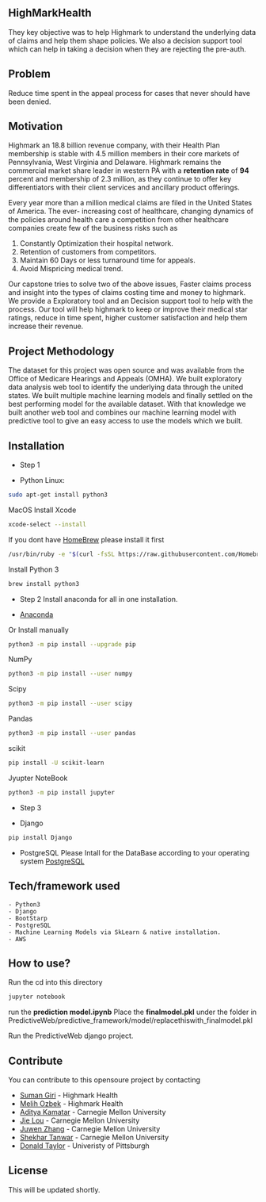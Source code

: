 ## HighMarkHealth
They key objective was to help Highmark to understand the underlying data of claims and help them shape policies. We also a decision support tool which can help in taking a decision when they are rejecting the pre-auth.

## Problem 
Reduce time spent in the appeal process for cases that never should have been denied.

## Motivation
Highmark an 18.8 billion revenue company, with their Health Plan membership is stable with 4.5 million members in their core markets of Pennsylvania, West Virginia and Delaware. Highmark remains the commercial market share leader in western PA with a **retention rate** of **94** percent and membership of 2.3 million, as they continue to offer key differentiators with their client services and ancillary product offerings.

Every year more than a million medical claims are filed in the United States of America. The ever- increasing cost of healthcare, changing dynamics of the policies around health care a competition from other healthcare companies create few of the business risks such as
1. Constantly Optimization their hospital network.
2. Retention of customers from competitors.
3. Maintain 60 Days or less turnaround time for appeals. 
4. Avoid Mispricing medical trend.

Our capstone tries to solve two of the above issues, Faster claims process and insight into the types of claims costing time and money to highmark. We provide a Exploratory tool and an Decision support tool to help with the process. Our tool will help highmark to keep or improve their medical star ratings, reduce in time spent, higher customer satisfaction and help them increase their revenue.

## Project Methodology
The dataset for this project was open source and was available from the Office of Medicare Hearings and Appeals (OMHA). We built exploratory data analysis web tool to identify the underlying data through the united states. We built multiple machine learning models and finally settled on the best performing model for the available dataset. With that knowledge we built another web tool and combines our machine learning model with predictive tool to give an easy access to use the models which we built.

## Installation
* Step 1
- Python
Linux:
```sh
sudo apt-get install python3
```
MacOS
Install Xcode
```sh
xcode-select --install
```
If you dont have [HomeBrew](https://brew.sh) please install it first
```sh
/usr/bin/ruby -e "$(curl -fsSL https://raw.githubusercontent.com/Homebrew/install/master/install)"
```

Install Python 3
```sh
brew install python3
```

* Step 2
Install anaconda for all in one installation.
- [Anaconda](https://www.anaconda.com/distribution/)

Or Install manually

```sh
python3 -m pip install --upgrade pip
```
NumPy
```sh
python3 -m pip install --user numpy
```
Scipy
```sh
python3 -m pip install --user scipy
```
Pandas
```sh
python3 -m pip install --user pandas
```
scikit
```sh
pip install -U scikit-learn
```
Jyupter NoteBook
```sh
python3 -m pip install jupyter
```
* Step 3
- Django
```sh
pip install Django
```
- PostgreSQL
Please Intall for the DataBase according to your operating system [PostgreSQL](https://www.postgresql.org/download/)


## Tech/framework used
	- Python3
	- Django
	- BootStarp
	- PostgreSQL
	- Machine Learning Models via SkLearn & native installation.
	- AWS



## How to use?
Run the 
cd into this directory
```sh
jupyter notebook
```
run the **prediction model.ipynb**
Place the **finalmodel.pkl** under the folder in
PredictiveWeb/predictive_framework/model/replacethiswith_finalmodel.pkl

Run the PredictiveWeb django project.

## Contribute

You can contribute to this opensoure project by contacting

* [Suman Giri](Suman.Giri@highmark.com) - Highmark Health
* [Melih Ozbek](Melih.Ozbek@highmark.com) - Highmark Health
* [Aditya Kamatar](adityakamatar@gmail.com) - Carnegie Mellon University
* [Jie Lou](jlou1@andrew.cmu.edu) - Carnegie Mellon University
* [Juwen Zhang](juwenz@andrew.cmu.edu) - Carnegie Mellon University
* [Shekhar Tanwar](stanwar@andrew.cmu.edu) - Carnegie Mellon University
* [Donald Taylor](dtaylor@scivelo.pitt.edu) - Univeristy of Pittsburgh


## License
This will be updated shortly.
